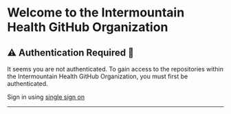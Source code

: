 # Welcome to the Intermountain Health GitHub Organization

## :warning: Authentication Required 🛑

It seems you are not authenticated. To gain access to the repositories within the Intermountain Health GitHub Organization, you must first be authenticated.

Sign in using [single sign on](https://github.com/orgs/intermountain-health/sso)

---



